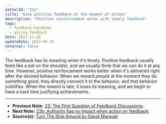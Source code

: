 ```yaml
---
zettelID: "23a"
title: "Give positive feedback at the moment of action"
description: "Positive reinforcement works with timely feedback"
tags:
  - feedback-handbook
  - giving-feedback
date: 2021-11-28
updateDate: 2023-09-18
external: false
---
```


The feedback has its meaning when it's timely. Positive feedback usually feels like a pat on the shoulder, and we usually think that we can do it at any time. However, positive reinforcement works better when it's delivered right after the desired behavior. When we reward people at the moment they do something good, they directly connect it to the behavior, and that behavior solidifies. When the reward is late, it loses its meaning, and we begin to have a hard time justifying achievements.

---

- **Previous Note:** [23: The First Question of Feedback Discussions](/notes/23/);
- **Next Note:** [23b: Authority has no impact when action on feedback](/notes/23b/);
- **Source(s):** [Turn The Ship Around by David Marquet](/turn-the-ship-around-summary-book-chapter-notes/)